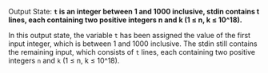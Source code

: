 Output State: **`t` is an integer between 1 and 1000 inclusive, stdin contains t lines, each containing two positive integers n and k (1 ≤ n, k ≤ 10^18).**

In this output state, the variable `t` has been assigned the value of the first input integer, which is between 1 and 1000 inclusive. The stdin still contains the remaining input, which consists of `t` lines, each containing two positive integers `n` and `k` (1 ≤ n, k ≤ 10^18).